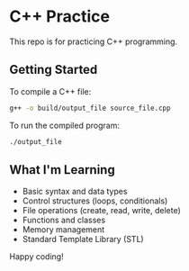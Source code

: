 # C++ Practice

This repo is for practicing C++ programming.

## Getting Started

To compile a C++ file:

```bash
g++ -o build/output_file source_file.cpp
```

To run the compiled program:

```bash
./output_file
```

## What I'm Learning

- Basic syntax and data types
- Control structures (loops, conditionals)
- File operations (create, read, write, delete)
- Functions and classes
- Memory management
- Standard Template Library (STL)

Happy coding!
